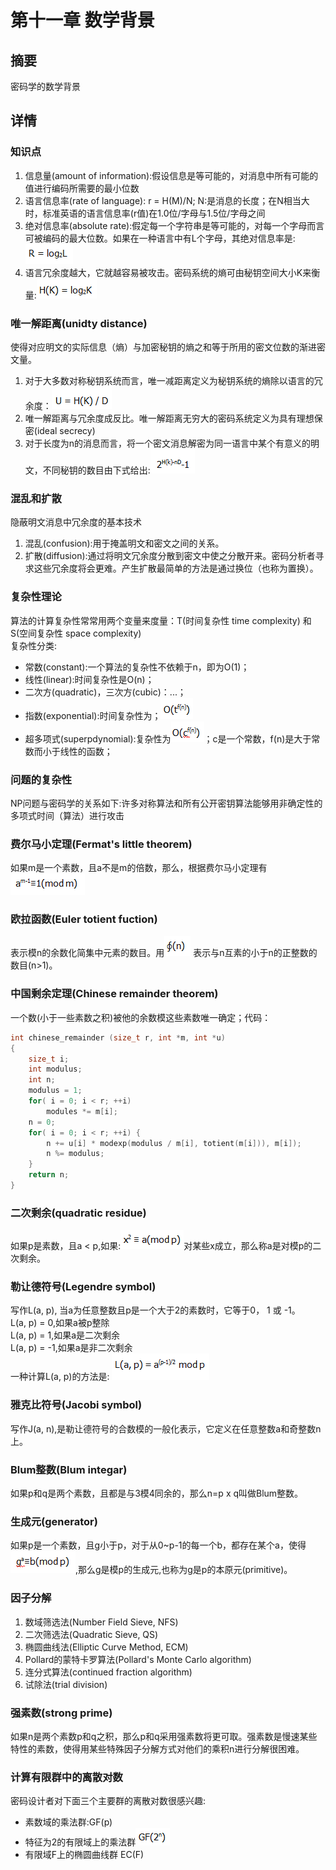 # 第十一章 数学背景
## 摘要
密码学的数学背景

## 详情
### 知识点
1. 信息量(amount of information):假设信息是等可能的，对消息中所有可能的值进行编码所需要的最小位数
2. 语言信息率(rate of language): r = H(M)/N; N:是消息的长度；在N相当大时，标准英语的语言信息率(r值)在1.0位/字母与1.5位/字母之间
3. 绝对信息率(absolute rate):假定每一个字符串是等可能的，对每一个字母而言可被编码的最大位数。如果在一种语言中有L个字母，其绝对信息率是:![](./res/chapter11_1.png)
4. 语言冗余度越大，它就越容易被攻击。密码系统的熵可由秘钥空间大小K来衡量:![](./res/chapter11_2.png)

### 唯一解距离(unidty distance)
使得对应明文的实际信息（熵）与加密秘钥的熵之和等于所用的密文位数的渐进密文量。
1. 对于大多数对称秘钥系统而言，唯一减距离定义为秘钥系统的熵除以语言的冗余度：![](./res/chapter11_3.png)
2. 唯一解距离与冗余度成反比。唯一解距离无穷大的密码系统定义为具有理想保密(ideal secrecy)
3. 对于长度为n的消息而言，将一个密文消息解密为同一语言中某个有意义的明文，不同秘钥的数目由下式给出:![](./res/chapter11_4.png)

### 混乱和扩散
隐蔽明文消息中冗余度的基本技术
1. 混乱(confusion):用于掩盖明文和密文之间的关系。
2. 扩散(diffusion):通过将明文冗余度分散到密文中使之分散开来。密码分析者寻求这些冗余度将会更难。产生扩散最简单的方法是通过换位（也称为置换）。

### 复杂性理论
算法的计算复杂性常常用两个变量来度量：T(时间复杂性 time complexity) 和 S(空间复杂性 space complexity)  
复杂性分类:  
* 常数(constant):一个算法的复杂性不依赖于n，即为O(1)；
* 线性(linear):时间复杂性是O(n)；
* 二次方(quadratic)，三次方(cubic)：...；
* 指数(exponential):时间复杂性为；![](./res/chapter11_5.png)
* 超多项式(superpdynomial):复杂性为![](./res/chapter11_6.png)；c是一个常数，f(n)是大于常数而小于线性的函数；

### 问题的复杂性
NP问题与密码学的关系如下:许多对称算法和所有公开密钥算法能够用非确定性的多项式时间（算法）进行攻击

### 费尔马小定理(Fermat's little theorem)
如果m是一个素数，且a不是m的倍数，那么，根据费尔马小定理有 ![](./res/chapter11_7.png)

### 欧拉函数(Euler totient fuction)
表示模n的余数化简集中元素的数目。用![](./res/chapter11_8.png) 表示与n互素的小于n的正整数的数目(n>1)。

### 中国剩余定理(Chinese remainder theorem)
一个数(小于一些素数之积)被他的余数模这些素数唯一确定；代码：  
```c++
int chinese_remainder (size_t r, int *m, int *u)
{
    size_t i;
    int modulus;
    int n;
    modulus = 1;
    for( i = 0; i < r; ++i)
        modules *= m[i];
    n = 0;
    for( i = 0; i < r; ++i) {
        n += u[i] * modexp(modulus / m[i], totient(m[i])), m[i]);
        n %= modulus;
    }
    return n;
}
```

### 二次剩余(quadratic residue)
如果p是素数，且a < p,如果:![](./res/chapter11_9.png)对某些x成立，那么称a是对模p的二次剩余。

### 勒让德符号(Legendre symbol)
写作L(a, p), 当a为任意整数且p是一个大于2的素数时，它等于0， 1 或 -1。  
L(a, p) = 0,如果a被p整除  
L(a, p) = 1,如果a是二次剩余  
L(a, p) = -1,如果a是非二次剩余  
一种计算L(a, p)的方法是:
![](./res/chapter11_10.png)

### 雅克比符号(Jacobi symbol)
写作J(a, n),是勒让德符号的合数模的一般化表示，它定义在任意整数a和奇整数n上。

### Blum整数(Blum integar)
如果p和q是两个素数，且都是与3模4同余的，那么n=p x q叫做Blum整数。

### 生成元(generator)
如果p是一个素数，且g小于p，对于从0~p-1的每一个b，都存在某个a，使得![](./res/chapter11_11.png),那么g是模p的生成元,也称为g是p的本原元(primitive)。

### 因子分解
1. 数域筛选法(Number Field Sieve, NFS)
2. 二次筛选法(Quadratic Sieve, QS)
3. 椭圆曲线法(Elliptic Curve Method, ECM)
4. Pollard的蒙特卡罗算法(Pollard's Monte Carlo algorithm)
5. 连分式算法(continued fraction algorithm)
6. 试除法(trial division)

### 强素数(strong prime)
如果n是两个素数p和q之积，那么p和q采用强素数将更可取。强素数是慢速某些特性的素数，使得用某些特殊因子分解方式对他们的乘积n进行分解很困难。

### 计算有限群中的离散对数
密码设计者对下面三个主要群的离散对数很感兴趣:
* 素数域的乘法群:GF(p)
* 特征为2的有限域上的乘法群![](./res/chapter11_12.png)
* 有限域F上的椭圆曲线群 EC(F)